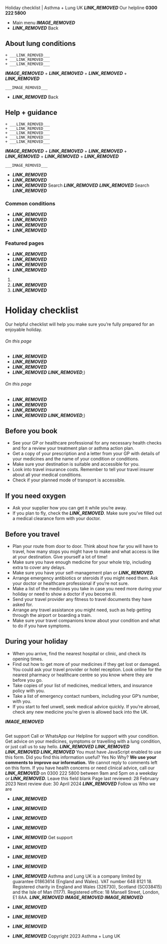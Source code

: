 
Holiday checklist | Asthma + Lung UK
 ___LINK_REMOVED___
 Our helpline **0300 222 5800**
* Main menu
___IMAGE_REMOVED___
* ___LINK_REMOVED___
 Back
 
## About lung conditions
	+ ___LINK_REMOVED___
	+ ___LINK_REMOVED___
	+ ___LINK_REMOVED___
___IMAGE_REMOVED___
	+ ___LINK_REMOVED___
	+ ___LINK_REMOVED___
	+ ___LINK_REMOVED___
	
	
	___IMAGE_REMOVED___
* ___LINK_REMOVED___
 Back
 
## Help + guidance
	+ ___LINK_REMOVED___
	+ ___LINK_REMOVED___
	+ ___LINK_REMOVED___
	+ ___LINK_REMOVED___
	+ ___LINK_REMOVED___
___IMAGE_REMOVED___
	+ ___LINK_REMOVED___
	+ ___LINK_REMOVED___
	+ ___LINK_REMOVED___
	+ ___LINK_REMOVED___
	+ ___LINK_REMOVED___
	
	
	___IMAGE_REMOVED___
* ___LINK_REMOVED___
* ___LINK_REMOVED___
* ___LINK_REMOVED___
Search
___LINK_REMOVED___ 
 ___LINK_REMOVED___
Search
___LINK_REMOVED___
### Common conditions
* ___LINK_REMOVED___
* ___LINK_REMOVED___
* ___LINK_REMOVED___
* ___LINK_REMOVED___
### Featured pages
* ___LINK_REMOVED___
* ___LINK_REMOVED___
* ___LINK_REMOVED___
* ___LINK_REMOVED___
1. 
3. ___LINK_REMOVED___
5. ___LINK_REMOVED___
# Holiday checklist
Our helpful checklist will help you make sure you’re fully prepared for an enjoyable holiday.
###### On this page
* ___LINK_REMOVED___
* ___LINK_REMOVED___
* ___LINK_REMOVED___
* ___LINK_REMOVED___
___LINK_REMOVED___;) 
###### On this page
* ___LINK_REMOVED___
* ___LINK_REMOVED___
* ___LINK_REMOVED___
* ___LINK_REMOVED___
___LINK_REMOVED___;) 
## Before you book
* See your GP or healthcare professional for any necessary health checks and for a review your treatment plan or asthma action plan.
* Get a copy of your prescription and a letter from your GP with details of your medicines and the name of your condition or conditions.
* Make sure your destination is suitable and accessible for you.
* Look into travel insurance costs. Remember to tell your travel insurer about all your medical conditions.
* Check if your planned mode of transport is accessible.
## If you need oxygen
* Ask your supplier how you can get it while you’re away.
* If you plan to fly, check the ___LINK_REMOVED___. Make sure you’ve filled out a medical clearance form with your doctor.
## Before you travel
* Plan your route from door to door. Think about how far you will have to travel, how many stops you might have to make and what access is like at your destination. Give yourself a lot of time!
* Make sure you have enough medicine for your whole trip, including extra to cover any delays.
* Make sure you have your self-management plan or ___LINK_REMOVED___.
* Arrange emergency antibiotics or steroids if you might need them. Ask your doctor or healthcare professional if you’re not sure.
* Make a list of the medicines you take in case you need more during your holiday or need to show a doctor if you become ill.
* Send your travel provider any fitness to travel documents they have asked for.
* Arrange any travel assistance you might need, such as help getting through the airport or boarding a train.
* Make sure your travel companions know about your condition and what to do if you have symptoms.
## During your holiday
* When you arrive, find the nearest hospital or clinic, and check its opening times.
* Find out how to get more of your medicines if they get lost or damaged. You could ask your travel provider or hotel reception. Look online for the nearest pharmacy or healthcare centre so you know where they are before you go.
* Take copies of your list of medicines, medical letters, and insurance policy with you.
* Take a list of emergency contact numbers, including your GP’s number, with you.
* If you start to feel unwell, seek medical advice quickly. If you’re abroad, check any new medicine you’re given is allowed back into the UK.
 
___IMAGE_REMOVED___
## 
 Get support
Call or WhatsApp our Helpline for support with your condition. Get advice on your medicines, symptoms or travelling with a lung condition, or just call us to say hello.
___LINK_REMOVED___
___LINK_REMOVED___
___LINK_REMOVED___
___LINK_REMOVED___
You must have JavaScript enabled to use this form.
Did you find this information useful?
Yes
No
Why?
**We use your comments to improve our information.** We cannot reply to comments left on this form. If you have health concerns or need clinical advice, call our ___LINK_REMOVED___ on 0300 222 5800 between 9am and 5pm on a weekday or ___LINK_REMOVED___.
Leave this field blank
Page last reviewed: 
28 February 2023
Next review due: 
30 April 2024
 ___LINK_REMOVED___
Follow us
 Who we are
 
* ___LINK_REMOVED___
* ___LINK_REMOVED___
* ___LINK_REMOVED___
* ___LINK_REMOVED___
* ___LINK_REMOVED___
 Get support
 
* ___LINK_REMOVED___
* ___LINK_REMOVED___
* ___LINK_REMOVED___
* ___LINK_REMOVED___
Asthma and Lung UK is a company limited by guarantee 01863614 (England and Wales). VAT number 648 8121 18.
Registered charity in England and Wales (326730), Scotland (SC038415) and the Isle of Man (1177). Registered office: 18 Mansell Street, London, E1 8AA.
___LINK_REMOVED___
___IMAGE_REMOVED___
___IMAGE_REMOVED___
* ___LINK_REMOVED___
* ___LINK_REMOVED___
* ___LINK_REMOVED___
* ___LINK_REMOVED___
 Copyright 2023 Asthma + Lung UK
 
